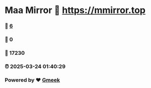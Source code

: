 # Maa Mirror :link: https://mmirror.top 
### :page_facing_up: [6](https://mmirror.top/tag.html) 
### :speech_balloon: 0 
### :hibiscus: 17230 
### :alarm_clock: 2025-03-24 01:40:29 
### Powered by :heart: [Gmeek](https://github.com/Meekdai/Gmeek)
